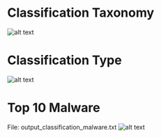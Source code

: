 # Classification Taxonomy
![alt text](http://1.bp.blogspot.com/-tSjEL3W0Mvs/WtPep2LsEbI/AAAAAAAABqA/7t4AI0m33QUlDxG27G5cfYhAwOjXZ9sbwCK4BGAYYCw/s1600/PieCharts.jpeg)

# Classification Type
![alt text](http://1.bp.blogspot.com/-TJJfXraVCKc/WtPfFWriIWI/AAAAAAAABqI/BxBs9oMCafEsm4JOKcIxqavjX-NNwvgAgCK4BGAYYCw/s1600/classification-type.jpeg)

# Top 10 Malware
File: output_classification_malware.txt
![alt text](http://4.bp.blogspot.com/-rEiXvkkbGMo/WtPgws0gizI/AAAAAAAABqU/17ImuXhvlDwz8t3PWrR1qMr3xWe4GeW0wCK4BGAYYCw/s1600/Top10Malware.jpeg)
